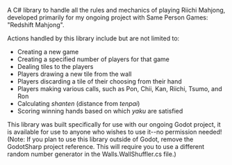 A C# library to handle all the rules and mechanics of playing Riichi Mahjong, developed primarily for my ongoing project with Same Person Games: "Redshift Mahjong". 

Actions handled by this library include but are not limited to:
- Creating a new game
- Creating a specified number of players for that game
- Dealing tiles to the players
- Players drawing a new tile from the wall
- Players discarding a tile of their choosing from their hand
- Players making various calls, such as Pon, Chii, Kan, Riichi, Tsumo, and Ron
- Calculating _shanten_ (distance from _tenpai_)
- Scoring winning hands based on which _yaku_ are satisfied

This library was built specifically for use with our ongoing Godot project, it is available for use to anyone who wishes to use it--no permission needed! 
(Note: If you plan to use this library outside of Godot, remove the GodotSharp project reference. This will require you to use a different random number generator in the Walls.WallShuffler.cs file.)

